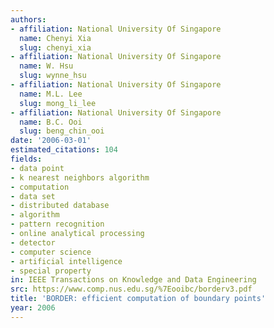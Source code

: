```yaml
---
authors:
- affiliation: National University Of Singapore
  name: Chenyi Xia
  slug: chenyi_xia
- affiliation: National University Of Singapore
  name: W. Hsu
  slug: wynne_hsu
- affiliation: National University Of Singapore
  name: M.L. Lee
  slug: mong_li_lee
- affiliation: National University Of Singapore
  name: B.C. Ooi
  slug: beng_chin_ooi
date: '2006-03-01'
estimated_citations: 104
fields:
- data point
- k nearest neighbors algorithm
- computation
- data set
- distributed database
- algorithm
- pattern recognition
- online analytical processing
- detector
- computer science
- artificial intelligence
- special property
in: IEEE Transactions on Knowledge and Data Engineering
src: https://www.comp.nus.edu.sg/%7Eooibc/borderv3.pdf
title: 'BORDER: efficient computation of boundary points'
year: 2006
---
```

